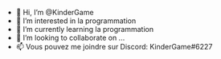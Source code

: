 - 👋 Hi, I’m @KinderGame
- 👀 I’m interested in  la programmation
- 🌱 I’m currently learning la programmation
- 💞️ I’m looking to collaborate on ...
- 📫 Vous pouvez me joindre sur Discord: KinderGame#6227

<!---
KinderGame/KinderGame is a ✨ special ✨ repository because its `README.md` (this file) appears on your GitHub profile.
You can click the Preview link to take a look at your changes.
--->
